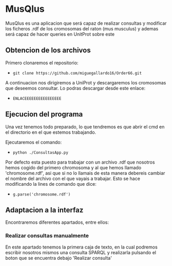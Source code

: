 # MusQlus

MusQlus es una aplicacion que será capaz de realizar consultas y modificar los ficheros .rdf de los cromosomas del raton (mus musculus) y ademas será capaz de hacer queries en UnitProt sobre este

## Obtencion de los archivos

Primero clonaremos el repositorio:

* `git clone https://github.com/miguegallardo16/Order66.git`

A continuacion nos dirigiremos a UniProt y descargaremos los cromosomas que deseemos consultar.
Lo podras descargar desde este enlace:

* `ENLACEEEEEEEEEEEEEEEE`

## Ejecucion del programa

Una vez tenemos todo preparado, lo que tendremos es que abrir el cmd en el directorio en el que estemos trabajando.

Ejecutaremos el comando:

* `python ./ConsultasApp.py`

Por defecto esta puesto para trabajar con un archivo .rdf que nosotros hemos cogido del primero chromosoma y al que hemos llamado 'chromosome.rdf', asi que si no lo llamais de esta manera debereis cambiar el nombre del archivo con el que vayais a trabajar. Esto se hace modificando la lines de comando que dice:

* `g.parse('chromosome.rdf')`

## Adaptacion a la interfaz

Encontraremos diferentes apartados, entre ellos:

### Realizar consultas manualmente

En este apartado tenemos la primera caja de texto, en la cual podremos escribir nosotros mismos una consulta SPARQL y realizarla pulsando el boton que se encuentra debajo 'Realizar consulta'

